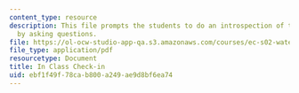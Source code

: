 ```yaml
---
content_type: resource
description: This file prompts the students to do an introspection of the process
  by asking questions.
file: https://ol-ocw-studio-app-qa.s3.amazonaws.com/courses/ec-s02-water-jet-technologies-spring-2005/ebf1f49f78cab800a249ae9d8bf6ea74_MITEC_S02S05_Inclass.pdf
file_type: application/pdf
resourcetype: Document
title: In Class Check-in
uid: ebf1f49f-78ca-b800-a249-ae9d8bf6ea74
---
```

